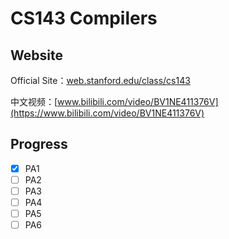 # CS143 Compilers

## Website

Official Site：[web.stanford.edu/class/cs143](https://web.stanford.edu/class/cs143/)

中文视频：[www.bilibili.com/video/BV1NE411376V](https://www.bilibili.com/video/BV1NE411376V)

## Progress

- [x] PA1
- [ ] PA2
- [ ] PA3
- [ ] PA4
- [ ] PA5
- [ ] PA6
